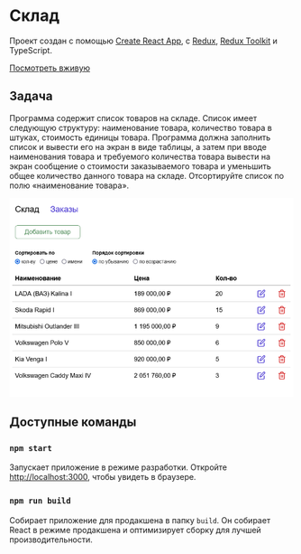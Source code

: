# Склад

Проект создан с помощью [Create React App](https://github.com/facebook/create-react-app), с [Redux](https://redux.js.org/), [Redux Toolkit](https://redux-toolkit.js.org/) и TypeScript. 

[Посмотреть вживую](http://stock.staskozin.ru/)

## Задача

Программа содержит список товаров на складе. Список имеет следующую структуру: наименование товара, количество товара в штуках, стоимость единицы товара. Программа должна заполнить список и вывести его на экран в виде таблицы, а затем при вводе наименования товара и требуемого количества товара вывести на экран сообщение о стоимости заказываемого товара и уменьшить общее количество данного товара на складе. Отсортируйте список по полю «наименование товара».

[![Скриншот склада](screenshot.png)](http://stock.staskozin.ru)

## Доступные команды

### `npm start`

Запускает приложение в режиме разработки.
Откройте [http://localhost:3000](http://localhost:3000), чтобы увидеть в браузере.

### `npm run build`

Собирает приложение для продакшена в папку `build`.
Он собирает React в режиме продакшена и оптимизирует сборку для лучшей производительности.
